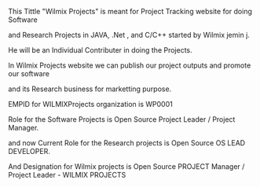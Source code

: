 This Tittle "Wilmix Projects" is meant for Project Tracking website for doing Software

and Research Projects in JAVA, .Net , and C/C++ started by Wilmix jemin j.

He will be an Individual Contributer in doing the Projects.

In Wilmix Projects website we can publish our project outputs and promote our software

and its Research business for marketting purpose.

EMPID  for  WILMIXProjects   organization     is    WP0001

Role for the Software Projects is Open Source Project Leader / Project  Manager.

and now Current Role for the Research projects is Open Source OS LEAD DEVELOPER.

And Designation for Wilmix projects is Open Source PROJECT Manager / Project Leader - WILMIX PROJECTS

